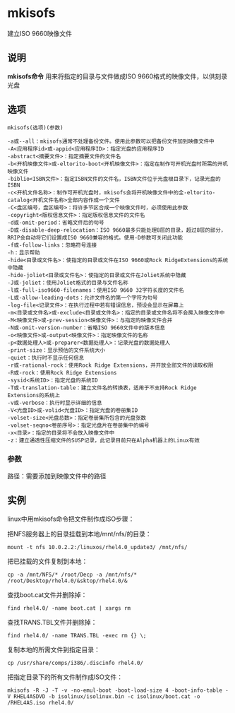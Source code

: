 mkisofs
===

建立ISO 9660映像文件

## 说明

**mkisofs命令** 用来将指定的目录与文件做成ISO 9660格式的映像文件，以供刻录光盘

## 选项

```
mkisofs(选项)(参数)
```

  

```
-a或--all：mkisofs通常不处理备份文件。使用此参数可以把备份文件加到映像文件中
-A<应用程序id>或-appid<应用程序ID>：指定光盘的应用程序ID
-abstract<摘要文件>：指定摘要文件的文件名
-b<开机映像文件>或-eltorito-boot<开机映像文件>：指定在制作可开机光盘时所需的开机映像文件
-biblio<ISBN文件>：指定ISBN文件的文件名，ISBN文件位于光盘根目录下，记录光盘的ISBN
-c<开机文件名称>：制作可开机光盘时，mkisofs会将开机映像文件中的全-eltorito-catalog<开机文件名称>全部内容作成一个文件
-C<盘区编号，盘区编号>：将许多节区合成一个映像文件时，必须使用此参数
-copyright<版权信息文件>：指定版权信息文件的文件名
-d或-omit-period：省略文件后的句号
-D或-disable-deep-relocation：ISO 9660最多只能处理8层的目录，超过8层的部分，RRIP会自动将它们设置成ISO 9660兼容的格式。使用-D参数可关闭此功能
-f或-follow-links：忽略符号连接
-h：显示帮助
-hide<目录或文件名>：使指定的目录或文件在ISO 9660或Rock RidgeExtensions的系统中隐藏
-hide-joliet<目录或文件名>：使指定的目录或文件在Joliet系统中隐藏
-J或-joliet：使用Joliet格式的目录与文件名称
-l或-full-iso9660-filenames：使用ISO 9660 32字符长度的文件名
-L或-allow-leading-dots：允许文件名的第一个字符为句号
-log-file<记录文件>：在执行过程中若有错误信息，预设会显示在屏幕上
-m<目录或文件名>或-exclude<目录或文件名>：指定的目录或文件名将不会房入映像文件中
-M<映像文件>或-prev-session<映像文件>：与指定的映像文件合并
-N或-omit-version-number：省略ISO 9660文件中的版本信息
-o<映像文件>或-output<映像文件>：指定映像文件的名称
-p<数据处理人>或-preparer<数据处理人>：记录光盘的数据处理人
-print-size：显示预估的文件系统大小
-quiet：执行时不显示任何信息
-r或-rational-rock：使用Rock Ridge Extensions，并开放全部文件的读取权限
-R或-rock：使用Rock Ridge Extensions
-sysid<系统ID>：指定光盘的系统ID
-T或-translation-table：建立文件名的转换表，适用于不支持Rock Ridge Extensions的系统上
-v或-verbose：执行时显示详细的信息
-V<光盘ID>或-volid<光盘ID>：指定光盘的卷册集ID
-volset-size<光盘总数>：指定卷册集所包含的光盘张数
-volset-seqno<卷册序号>：指定光盘片在卷册集中的编号
-x<目录>：指定的目录将不会放入映像文件中
-z：建立通透性压缩文件的SUSP记录，此记录目前只在Alpha机器上的Linux有效
```

### 参数  

路径：需要添加到映像文件中的路径

## 实例

linux中用mkisofs命令把文件制作成ISO步骤：

把NFS服务器上的目录挂载到本地/mnt/nfs/的目录：

```
mount -t nfs 10.0.2.2:/linuxos/rhel4.0_update3/ /mnt/nfs/
```

把已挂载的文件复制到本地：

```
cp -a /mnt/NFS/* /root/Decp -a /mnt/nfs/* /root/Desktop/rhel4.0/&sktop/rhel4.0/&
```

查找boot.cat文件并删除掉：

```
find rhel4.0/ -name boot.cat | xargs rm
```

查找TRANS.TBL文件并删除掉：

```
find rhel4.0/ -name TRANS.TBL -exec rm {} \;
```

复制本地的所需文件到指定目录：

```
cp /usr/share/comps/i386/.discinfo rhel4.0/
```

把指定目录下的所有文件制作成ISO文件：

```
mkisofs -R -J -T -v -no-emul-boot -boot-load-size 4 -boot-info-table -V RHEL4ASDVD -b isolinux/isolinux.bin -c isolinux/boot.cat -o /RHEL4AS.iso rhel4.0/
```


